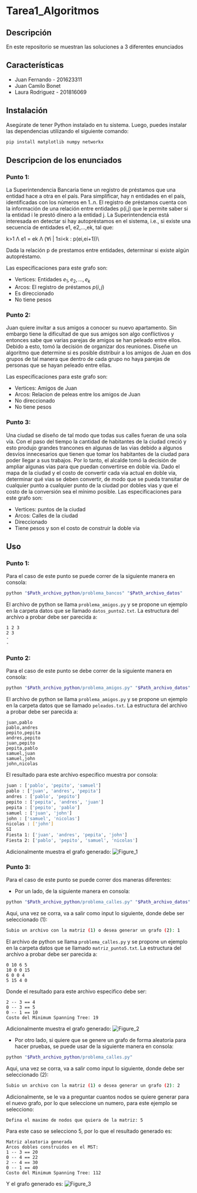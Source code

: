 # Tarea1_Algoritmos


## Descripción

En este repositorio se muestran las soluciones a 3 diferentes enunciados

## Características

- Juan Fernando - 201623311
- Juan Camilo Bonet
- Laura Rodriguez - 201816069

## Instalación

Asegúrate de tener Python instalado en tu sistema. Luego, puedes instalar las dependencias utilizando el siguiente comando:

```bash
pip install matplotlib numpy networkx
```

## Descripcion de los enunciados

### Punto 1:
La Superintendencia Bancaria tiene un registro de préstamos que una entidad hace a otra en el país. Para simplificar, hay n entidades en el país, identificadas con los números en 1..n. El registro de préstamos cuenta con la información de una relación entre entidades p(i,j) que le permite saber si la entidad i le prestó dinero a la entidad j. La Superintendencia está interesada en detectar si hay autopréstamos en el sistema, i.e., si existe una secuencia de entidades e1, e2,…,ek, tal que:

k>1 Λ e1 = ek Λ (∀i | 1≤i<k : p(ei,ei+1))\

Dada la relación p de prestamos entre entidades, determinar si existe algún autopréstamo.

Las especificaciones para este grafo son:
- Vertices: Entidades $e_1, e_2,…,e_k$
- Arcos: El registro de préstamos $p(i,j)$ 
- Es direccionado
- No tiene pesos

### Punto 2:

Juan quiere invitar a sus amigos a conocer su nuevo apartamento. Sin embargo tiene la dificultad de que sus amigos son algo conflictivos y entonces sabe que varias parejas de amigos se han peleado entre ellos. Debido a esto, tomó la decisión de organizar dos reuniones. Diseñe un algoritmo que determine si es posible distribuir a los amigos de Juan en dos grupos de tal manera que dentro de cada grupo no haya parejas de personas que se hayan peleado entre ellas.

Las especificaciones para este grafo son:
- Vertices: Amigos de Juan
- Arcos: Relacion de peleas entre los amigos de Juan
- No direccionado
- No tiene pesos

### Punto 3:

Una ciudad se diseño de tal modo que todas sus calles fueran de una sola vía. Con el paso del tiempo la cantidad de habitantes de la ciudad creció y esto produjo grandes trancones en algunas de las vias debido a algunos desvíos innecesarios que tienen que tomar los habitantes de la ciudad para poder llegar a sus trabajos. Por lo tanto, el alcalde tomó la decisión de ampliar algunas vias para que puedan convertirse en doble via. Dado el mapa de la ciudad y el costo de convertir cada via actual en doble via, determinar qué vias se deben convertir, de modo que se pueda transitar de cualquier punto a cualquier punto de la ciudad por dobles vias y que el costo de la conversión sea el mínimo posible.
Las especificaciones para este grafo son:
- Vertices: puntos de la ciudad
- Arcos: Calles de la ciudad
- Direccionado
- Tiene pesos y son el costo de construir la doble via

## Uso

### Punto 1:

Para el caso de este punto se puede correr de la siguiente manera en consola:
```bash
python "$Path_archivo_python/problema_bancos" "$Path_archivo_datos"
```
El archivo de python se llama ```problema_amigos.py``` y se propone un ejemplo en la carpeta datos que se llamado ```datos_punto2.txt```. La estructura del archivo a probar debe ser parecida a:
```
1 2 3
2 3
-
-
```

### Punto 2:

Para el caso de este punto se debe correr de la siguiente manera en consola:
```bash
python "$Path_archivo_python/problema_amigos.py" "$Path_archivo_datos"
```

El archivo de python se llama ```problema_amigos.py``` y se propone un ejemplo en la carpeta datos que se llamado ```peleados.txt```. La estructura del archivo a probar debe ser parecida a:

```
juan,pablo
pablo,andres
pepito,pepita
andres,pepito
juan,pepito
pepita,pablo
samuel,juan
samuel,john
john,nicolas
```

El resultado para este archivo especifico muestra por consola:

```bash
juan : ['pablo', 'pepito', 'samuel']
pablo : ['juan', 'andres', 'pepita']
andres : ['pablo', 'pepito']
pepito : ['pepita', 'andres', 'juan']
pepita : ['pepito', 'pablo']
samuel : ['juan', 'john']
john : ['samuel', 'nicolas']
nicolas : ['john']
SI
Fiesta 1: ['juan', 'andres', 'pepita', 'john']
Fiesta 2: ['pablo', 'pepito', 'samuel', 'nicolas']
```
Adicionalmente muestra el grafo generado:
![Figure_1](https://github.com/larodriguez22/Tarea1_Algoritmos/assets/53947800/01fd8258-d536-426a-a82a-c1396d4020f3)

### Punto 3:
Para el caso de este punto se puede correr dos maneras diferentes:
- Por un lado, de la siguiente manera en consola:
```bash
python "$Path_archivo_python/problema_calles.py" "$Path_archivo_datos"
```
Aqui, una vez se corra, va a salir como input lo siguiente, donde debe ser seleccionado (1):
```bash
Subio un archivo con la matriz (1) o desea generar un grafo (2): 1
```
El archivo de python se llama ```problema_calles.py``` y se propone un ejemplo en la carpeta datos que se llamado ```matriz_punto5.txt```. La estructura del archivo a probar debe ser parecida a:
```
0 10 6 5
10 0 0 15
6 0 0 4
5 15 4 0
```
Donde el resultado para este archivo especifico debe ser:

```
2 -- 3 == 4
0 -- 3 == 5
0 -- 1 == 10
Costo del Minimum Spanning Tree: 19
```
Adicionalmente muestra el grafo generado:
![Figure_2](https://github.com/larodriguez22/Tarea1_Algoritmos/assets/53947800/81963110-82f3-4ae1-b8ad-0bb641456d2b)

- Por otro lado, si quiere que se genere un grafo de forma aleatoria para hacer pruebas, se puede usar de la siguiente manera en consola:
```bash
python "$Path_archivo_python/problema_calles.py"
```
Aqui, una vez se corra, va a salir como input lo siguiente, donde debe ser seleccionado (2):
```bash
Subio un archivo con la matriz (1) o desea generar un grafo (2): 2
```
Adicionalmente, se le va a preguntar cuantos nodos se quiere generar para el nuevo grafo, por lo que seleccione un numero, para este ejemplo se selecciono:
```
Defina el maximo de nodos que quiera de la matriz: 5
```
Para este caso se selecciono 5, por lo que el resultado generado es:
```
Matriz aleatoria generada
Arcos dobles construidos en el MST:
1 -- 3 == 20
0 -- 4 == 22
2 -- 4 == 30
0 -- 1 == 40
Costo del Minimum Spanning Tree: 112
```
Y el grafo generado es:
![Figure_3](https://github.com/larodriguez22/Tarea1_Algoritmos/assets/53947800/cf3a89cc-2c42-40e2-8a0c-faf8373f1c03)

